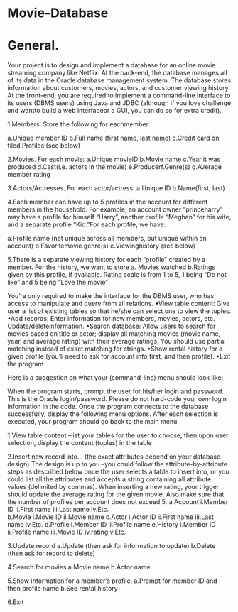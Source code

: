 # Movie-Database

# General. 
Your project is to design and implement a database for an online movie streaming company like Netflix. At the back-end, the database manages all of its data in the Oracle database management system. The database stores information about customers, movies, actors, and customer viewing history. At the front-end, you are required to implement a command-line interface to its users (DBMS users) using Java and JDBC (although if you love challenge and wantto build a web interfaceor a GUI, you can do so for extra credit). 

1.Members. Store the following for eachmember:

  a.Unique member ID
  b.Full name (first name, last name)
  c.Credit card on filed.Profiles (see below)
  
2.Movies. For each movie:
  a.Unique movieID
  b.Movie name
  c.Year it was produced
  d.Cast(i.e. actors in the movie)
  e.Producerf.Genre(s)
  g.Average member rating
  
3.Actors/Actresses. For each actor/actress:
  a.Unique ID
  b.Name(first, last)
  
4.Each member can have up to 5 profiles in the account for different members in the household. For example, an account owner “princeharry” may have a profile for himself “Harry”, another profile “Meghan” for his wife, and a separate profile “Kid.”For each profile, we have:

  a.Profile name (not unique across all members, but unique within an account)
  b.Favoritemovie genre(s)
  c.Viewinghistory (see below)
  
5.There is a separate viewing history for each “profile” created by a member. For the history, we want to store
  a. Movies watched
  b.Ratings given by this profile, if available. Rating scale is from 1 to 5, 1 being “Do not like” and 5 being “Love the movie”
  
You’re only required to make the interface for the DBMS user, who has access to manipulate and query from all relations.
  •View table content: Give user a list of existing tables so that he/she can select one to view the tuples.
  •Add records: Enter information for new members, movies, actors, etc. Update/deleteinformation. 
  •Search database: Allow users to search for movies based on title or actor; display all matching movies (movie name, year, and average rating) with their average ratings. You should use partial matching instead of exact matching for strings. 
  •Show rental history for a given profile (you’ll need to ask for account info first, and then profile).
  •Exit the program
  
  Here is a suggestion on what your (command-line) menu should look like:
  
  When the program starts, prompt the user for his/her login and password. This is the Oracle login/password. Please do not hard-code your own login information in the code. Once the program connects to the database successfully, display the following menu options. After each selection is executed, your program should go back to the main menu.
  
  1.View table content –list your tables for the user to choose, then upon user selection, display the content (tuples) in the table
  
  2.Insert new record into... (the exact attributes depend on your database design) The design is up to you –you could follow the attribute-by-attribute steps as described below once the user selects a table to insert into, or you could list all the attributes and accepts a string containing all attribute values (delimited by commas). When inserting a new rating, your trigger should update the average rating for the given movie. Also make sure that the number of profiles per account does not exceed 5.
    a.Account
      i.Member ID
      ii.First name
      iii.Last name
      iv.Etc.   
    b.Movie
      i.Movie ID
      ii.Movie name
    c.Actor
      i.Actor ID
      ii.First name
      iii.Last name
      iv.Etc.
    d.Profile
      i.Member ID
      ii.Profile name
    e.History
      i.Member ID
      ii.Profile name
      iii.Movie ID
      iv.rating
      v.Etc.
      
  3.Update record
    a.Update (then ask for information to update)
    b.Delete (then ask for record to delete)
    
  4.Search for movies
    a.Movie name
    b.Actor name
  
  5.Show information for a member’s profile.
    a.Prompt for member ID and then profile name
    b.See rental history
    
  6.Exit
      
      
      
      
